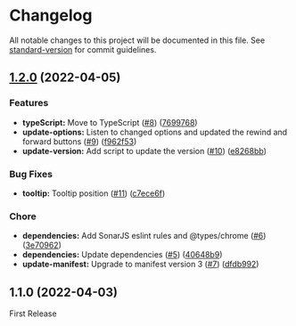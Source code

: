 # Changelog

All notable changes to this project will be documented in this file. See [standard-version](https://github.com/conventional-changelog/standard-version) for commit guidelines.

## [1.2.0](https://github.com/mendz/youtube-fast-rewind-forward-buttons/compare/1.1.0...1.2.0) (2022-04-05)


### Features

* **typeScript:** Move to TypeScript ([#8](https://github.com/mendz/youtube-fast-rewind-forward-buttons/issues/8)) ([7699768](https://github.com/mendz/youtube-fast-rewind-forward-buttons/commits/76997683c122be8f6f0b9c6cd973cc077d4a5d29))
* **update-options:** Listen to changed options and updated the rewind and forward buttons ([#9](https://github.com/mendz/youtube-fast-rewind-forward-buttons/issues/9)) ([f962f53](https://github.com/mendz/youtube-fast-rewind-forward-buttons/commits/f962f531b3b58e902dddaf39c7cd990e993a72cb))
* **update-version:** Add script to update the version ([#10](https://github.com/mendz/youtube-fast-rewind-forward-buttons/issues/10)) ([e8268bb](https://github.com/mendz/youtube-fast-rewind-forward-buttons/commits/e8268bb2220072c1d28f82aaa058f35705204f93))


### Bug Fixes

* **tooltip:** Tooltip position ([#11](https://github.com/mendz/youtube-fast-rewind-forward-buttons/issues/11)) ([c7ece6f](https://github.com/mendz/youtube-fast-rewind-forward-buttons/commits/c7ece6f17a3f224402bc56f7fa486066f41d538a))


### Chore

* **dependencies:** Add SonarJS eslint rules and @types/chrome ([#6](https://github.com/mendz/youtube-fast-rewind-forward-buttons/issues/6)) ([3e70962](https://github.com/mendz/youtube-fast-rewind-forward-buttons/commits/3e70962a8fbd1a87e69faad444ffda4be7da2df7))
* **dependencies:** Update dependencies ([#5](https://github.com/mendz/youtube-fast-rewind-forward-buttons/issues/5)) ([40648b9](https://github.com/mendz/youtube-fast-rewind-forward-buttons/commits/40648b9c31d4a007e85a62c168f52552fdf57b95))
* **update-manifest:** Upgrade to manifest version 3 ([#7](https://github.com/mendz/youtube-fast-rewind-forward-buttons/issues/7)) ([dfdb992](https://github.com/mendz/youtube-fast-rewind-forward-buttons/commits/dfdb9924d7d61b51eca832d176540df4f88dd818))

## 1.1.0 (2022-04-03)

First Release